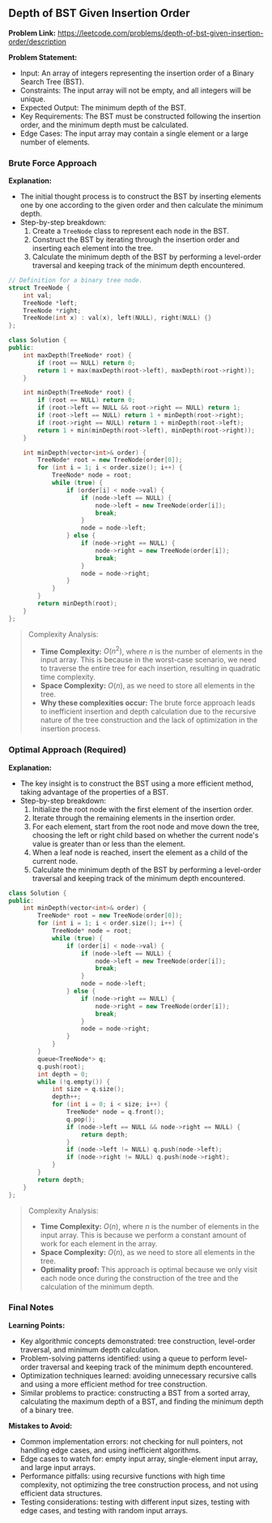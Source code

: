 ## Depth of BST Given Insertion Order

**Problem Link:** https://leetcode.com/problems/depth-of-bst-given-insertion-order/description

**Problem Statement:**
- Input: An array of integers representing the insertion order of a Binary Search Tree (BST).
- Constraints: The input array will not be empty, and all integers will be unique.
- Expected Output: The minimum depth of the BST.
- Key Requirements: The BST must be constructed following the insertion order, and the minimum depth must be calculated.
- Edge Cases: The input array may contain a single element or a large number of elements.

### Brute Force Approach

**Explanation:**
- The initial thought process is to construct the BST by inserting elements one by one according to the given order and then calculate the minimum depth.
- Step-by-step breakdown:
  1. Create a `TreeNode` class to represent each node in the BST.
  2. Construct the BST by iterating through the insertion order and inserting each element into the tree.
  3. Calculate the minimum depth of the BST by performing a level-order traversal and keeping track of the minimum depth encountered.

```cpp
// Definition for a binary tree node.
struct TreeNode {
    int val;
    TreeNode *left;
    TreeNode *right;
    TreeNode(int x) : val(x), left(NULL), right(NULL) {}
};

class Solution {
public:
    int maxDepth(TreeNode* root) {
        if (root == NULL) return 0;
        return 1 + max(maxDepth(root->left), maxDepth(root->right));
    }

    int minDepth(TreeNode* root) {
        if (root == NULL) return 0;
        if (root->left == NULL && root->right == NULL) return 1;
        if (root->left == NULL) return 1 + minDepth(root->right);
        if (root->right == NULL) return 1 + minDepth(root->left);
        return 1 + min(minDepth(root->left), minDepth(root->right));
    }

    int minDepth(vector<int>& order) {
        TreeNode* root = new TreeNode(order[0]);
        for (int i = 1; i < order.size(); i++) {
            TreeNode* node = root;
            while (true) {
                if (order[i] < node->val) {
                    if (node->left == NULL) {
                        node->left = new TreeNode(order[i]);
                        break;
                    }
                    node = node->left;
                } else {
                    if (node->right == NULL) {
                        node->right = new TreeNode(order[i]);
                        break;
                    }
                    node = node->right;
                }
            }
        }
        return minDepth(root);
    }
};
```

> Complexity Analysis:
> - **Time Complexity:** $O(n^2)$, where $n$ is the number of elements in the input array. This is because in the worst-case scenario, we need to traverse the entire tree for each insertion, resulting in quadratic time complexity.
> - **Space Complexity:** $O(n)$, as we need to store all elements in the tree.
> - **Why these complexities occur:** The brute force approach leads to inefficient insertion and depth calculation due to the recursive nature of the tree construction and the lack of optimization in the insertion process.

### Optimal Approach (Required)

**Explanation:**
- The key insight is to construct the BST using a more efficient method, taking advantage of the properties of a BST.
- Step-by-step breakdown:
  1. Initialize the root node with the first element of the insertion order.
  2. Iterate through the remaining elements in the insertion order.
  3. For each element, start from the root node and move down the tree, choosing the left or right child based on whether the current node's value is greater than or less than the element.
  4. When a leaf node is reached, insert the element as a child of the current node.
  5. Calculate the minimum depth of the BST by performing a level-order traversal and keeping track of the minimum depth encountered.

```cpp
class Solution {
public:
    int minDepth(vector<int>& order) {
        TreeNode* root = new TreeNode(order[0]);
        for (int i = 1; i < order.size(); i++) {
            TreeNode* node = root;
            while (true) {
                if (order[i] < node->val) {
                    if (node->left == NULL) {
                        node->left = new TreeNode(order[i]);
                        break;
                    }
                    node = node->left;
                } else {
                    if (node->right == NULL) {
                        node->right = new TreeNode(order[i]);
                        break;
                    }
                    node = node->right;
                }
            }
        }
        queue<TreeNode*> q;
        q.push(root);
        int depth = 0;
        while (!q.empty()) {
            int size = q.size();
            depth++;
            for (int i = 0; i < size; i++) {
                TreeNode* node = q.front();
                q.pop();
                if (node->left == NULL && node->right == NULL) {
                    return depth;
                }
                if (node->left != NULL) q.push(node->left);
                if (node->right != NULL) q.push(node->right);
            }
        }
        return depth;
    }
};
```

> Complexity Analysis:
> - **Time Complexity:** $O(n)$, where $n$ is the number of elements in the input array. This is because we perform a constant amount of work for each element in the array.
> - **Space Complexity:** $O(n)$, as we need to store all elements in the tree.
> - **Optimality proof:** This approach is optimal because we only visit each node once during the construction of the tree and the calculation of the minimum depth.

### Final Notes

**Learning Points:**
- Key algorithmic concepts demonstrated: tree construction, level-order traversal, and minimum depth calculation.
- Problem-solving patterns identified: using a queue to perform level-order traversal and keeping track of the minimum depth encountered.
- Optimization techniques learned: avoiding unnecessary recursive calls and using a more efficient method for tree construction.
- Similar problems to practice: constructing a BST from a sorted array, calculating the maximum depth of a BST, and finding the minimum depth of a binary tree.

**Mistakes to Avoid:**
- Common implementation errors: not checking for null pointers, not handling edge cases, and using inefficient algorithms.
- Edge cases to watch for: empty input array, single-element input array, and large input arrays.
- Performance pitfalls: using recursive functions with high time complexity, not optimizing the tree construction process, and not using efficient data structures.
- Testing considerations: testing with different input sizes, testing with edge cases, and testing with random input arrays.